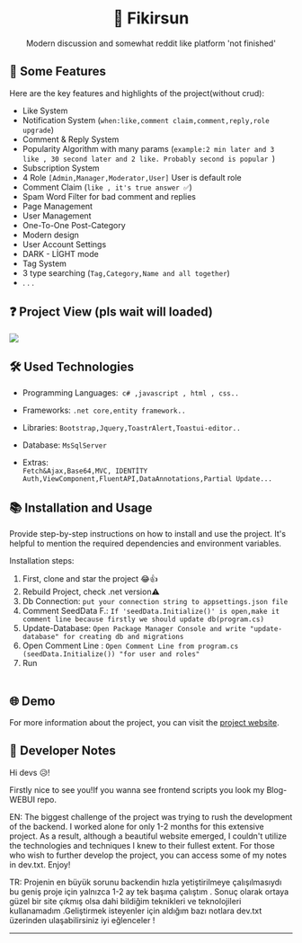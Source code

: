 <div align="center">
  <h1>🚀 Fikirsun</h1>
  <p> Modern discussion and somewhat reddit like platform 'not finished'</p>
</div>

## 🌟 Some Features

Here are the key features and highlights of the project(without crud):

- Like System
- Notification System (`when:like,comment claim,comment,reply,role upgrade`)
- Comment & Reply System
- Popularity Algorithm with many params (`example:2 min later and 3 like , 30 second later and 2 like. Probably second is popular `)
- Subscription System 
- 4 Role `[Admin,Manager,Moderator,User]` User is default role
- Comment Claim (`like , it's true answer ✅`)
- Spam Word Filter for bad comment and replies
- Page Management
- User Management
- One-To-One Post-Category
- Modern design
- User Account Settings
- DARK - LİGHT mode
- Tag System
- 3 type searching (`Tag,Category,Name and all together`)
- . . .


## ❓ Project View (pls wait will loaded)

![](/fikirsunSunum(2).gif)


## 🛠️ Used Technologies


- Programming Languages:` c# ,javascript , html , css..` 

- Frameworks: `.net core,entity framework..`
- Libraries: `Bootstrap,Jquery,ToastrAlert,Toastui-editor..`
- Database: `MsSqlServer`
- Extras:  
`Fetch&Ajax,Base64,MVC, IDENTİTY Auth,ViewComponent,FluentAPI,DataAnnotations,Partial Update...` 

## 📚 Installation and Usage

Provide step-by-step instructions on how to install and use the project. It's helpful to mention the required dependencies and environment variables.

Installation steps:

1. First, clone and star the project 😂👍
2. Rebuild Project, check .net version⚠️
3. Db Connection: 
`put your connection string to appsettings.json file`
4. Comment SeedData F.: `If 'seedData.Initialize()' is open,make it comment line because firstly we should update db(program.cs)`
5. Update-Database: `Open Package Manager Console and write "update-database" for creating db and migrations`
6. Open Comment Line : `Open Comment Line from program.cs (seedData.Initialize()) "for user and roles"`
7. Run
<br><br>



## 🌐 Demo

For more information about the project, you can visit the [project website](https://fikirsun.site/).

## 📣 Developer Notes

Hi devs 😥!

Firstly nice to see you!If you wanna see frontend scripts you look my Blog-WEBUI repo.


EN: The biggest challenge of the project was trying to rush the development of the backend. I worked alone for only 1-2 months for this extensive project. As a result, although a beautiful website emerged, I couldn't utilize the technologies and techniques I knew to their fullest extent. For those who wish to further develop the project, you can access some of my notes in dev.txt. Enjoy!


TR: Projenin en büyük sorunu backendin hızla yetiştirilmeye çalışılmasıydı bu geniş proje için yalnızca 1-2 ay tek başıma çalıştım . Sonuç olarak ortaya güzel bir site çıkmış olsa dahi bildiğim teknikleri ve teknolojileri kullanamadım .Geliştirmek isteyenler için aldığım bazı notlara dev.txt üzerinden ulaşabilirsiniz iyi eğlenceler !

---

